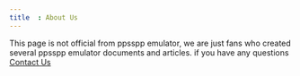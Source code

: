 ```yaml
---
title  : About Us
---
```


This page is not official from ppsspp emulator, we are just fans who created several ppsspp emulator documents and articles.  if you have any questions [Contact Us](/contact)

